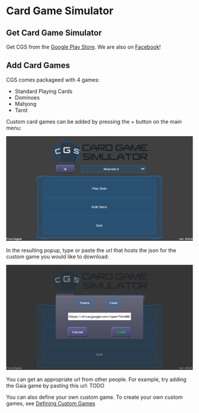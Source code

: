 # Card Game Simulator

## Get Card Game Simulator
Get CGS from the [Google Play Store](https://play.google.com/store/apps/details?id=com.finoldigital.cardgamesim). We are also on [Facebook](https://www.facebook.com/cardgamesimulator/)!

## Add Card Games
CGS comes packageed with 4 games:
- Standard Playing Cards
- Dominoes
- Mahjong
- Tarot

Custom card games can be added by pressing the + button on the main menu:

![Main Menu Image](screenshots/mainmenu.png)

In the resulting popup, type or paste the url that hosts the json for the custom game you would like to download:

![Game Popup Image](screenshots/gamepopup.png)

You can get an appropriate url from other people. For example, try adding the Gaia game by pasting this url: TODO

You can also define your own custom game.
To create your own custom games, see [Defining Custom Games](CUSTOMGAMES.md)
